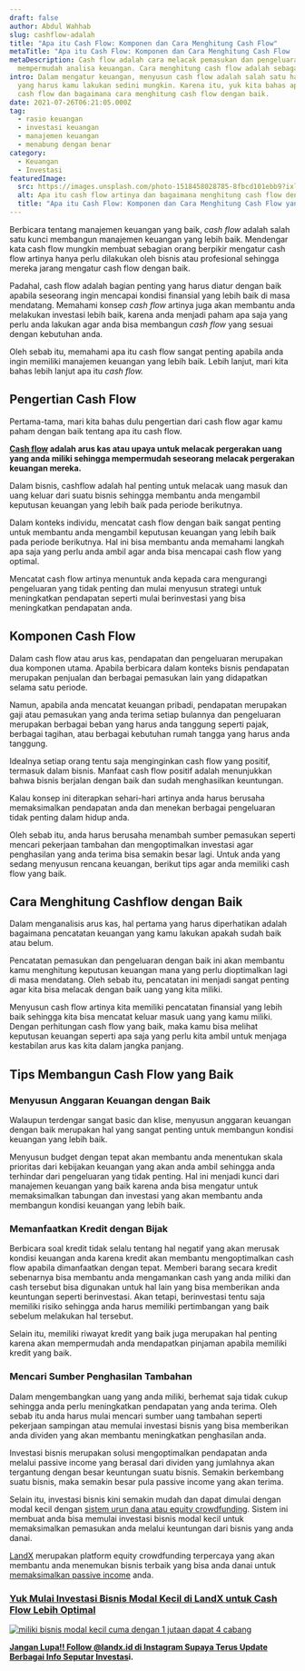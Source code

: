 ```yaml
---
draft: false
author: Abdul Wahhab
slug: cashflow-adalah
title: "Apa itu Cash Flow: Komponen dan Cara Menghitung Cash Flow"
metaTitle: "Apa itu Cash Flow: Komponen dan Cara Menghitung Cash Flow | LandX"
metaDescription: Cash flow adalah cara melacak pemasukan dan pengeluaran untuk
  mempermudah analisa keuangan. Cara menghitung cash flow adalah sebagai berikut
intro: Dalam mengatur keuangan, menyusun cash flow adalah salah satu hal penting
  yang harus kamu lakukan sedini mungkin. Karena itu, yuk kita bahas apa itu
  cash flow dan bagaimana cara menghitung cash flow dengan baik.
date: 2021-07-26T06:21:05.000Z
tag:
  - rasio keuangan
  - investasi keuangan
  - manajemen keuangan
  - menabung dengan benar
category:
  - Keuangan
  - Investasi
featuredImage:
  src: https://images.unsplash.com/photo-1518458028785-8fbcd101ebb9?ixlib=rb-1.2.1&ixid=MnwxMjA3fDB8MHxwaG90by1wYWdlfHx8fGVufDB8fHx8&auto=format&fit=crop&w=1470&q=80
  alt: Apa itu cash flow artinya dan bagaimana menghitung cash flow dengan baik
  title: "Apa itu Cash Flow: Komponen dan Cara Menghitung Cash Flow yang Optimal"
---
```

Berbicara tentang manajemen keuangan yang baik, *cash flow* adalah salah satu kunci membangun manajemen keuangan yang lebih baik. Mendengar kata cash flow mungkin membuat sebagian orang berpikir mengatur cash flow artinya hanya perlu dilakukan oleh bisnis atau profesional sehingga mereka jarang mengatur cash flow dengan baik.

Padahal, cash flow adalah bagian penting yang harus diatur dengan baik apabila seseorang ingin mencapai kondisi finansial yang lebih baik di masa mendatang. Memahami konsep *cash flow* artinya juga akan membantu anda melakukan investasi lebih baik, karena anda menjadi paham apa saja yang perlu anda lakukan agar anda bisa membangun *cash flow* yang sesuai dengan kebutuhan anda.

Oleh sebab itu, memahami apa itu cash flow sangat penting apabila anda ingin memiliki manajemen keuangan yang lebih baik. Lebih lanjut, mari kita bahas lebih lanjut apa itu *cash flow.*

## Pengertian Cash Flow

Pertama-tama, mari kita bahas dulu pengertian dari cash flow agar kamu paham dengan baik tentang apa itu cash flow. 

**[Cash flow](https://landx.id/) adalah arus kas atau upaya untuk melacak pergerakan uang yang anda miliki sehingga mempermudah seseorang melacak pergerakan keuangan mereka.**

Dalam bisnis, cashflow adalah hal penting untuk melacak uang masuk dan uang keluar dari suatu bisnis sehingga membantu anda mengambil keputusan keuangan yang lebih baik pada periode berikutnya.

Dalam konteks individu, mencatat cash flow dengan baik sangat penting untuk membantu anda mengambil keputusan keuangan yang lebih baik pada periode berikutnya. Hal ini bisa membantu anda memahami langkah apa saja yang perlu anda ambil agar anda bisa mencapai cash flow yang optimal.

Mencatat cash flow artinya menuntuk anda kepada cara mengurangi pengeluaran yang tidak penting dan mulai menyusun strategi untuk meningkatkan pendapatan seperti mulai berinvestasi yang bisa meningkatkan pendapatan anda.

## Komponen Cash Flow

Dalam cash flow atau arus kas, pendapatan dan pengeluaran merupakan dua komponen utama. Apabila berbicara dalam konteks bisnis pendapatan merupakan penjualan dan berbagai pemasukan lain yang didapatkan selama satu periode.

Namun, apabila anda mencatat keuangan pribadi, pendapatan merupakan gaji atau pemasukan yang anda terima setiap bulannya dan pengeluaran merupakan berbagai beban yang harus anda tanggung seperti pajak, berbagai tagihan, atau berbagai kebutuhan rumah tangga yang harus anda tanggung.

Idealnya setiap orang tentu saja menginginkan cash flow yang positif, termasuk dalam bisnis. Manfaat cash flow positif adalah menunjukkan bahwa bisnis berjalan dengan baik dan sudah menghasilkan keuntungan.

Kalau konsep ini diterapkan sehari-hari artinya anda harus berusaha memaksimalkan pendapatan anda dan menekan berbagai pengeluaran tidak penting dalam hidup anda.

Oleh sebab itu, anda harus berusaha menambah sumber pemasukan seperti mencari pekerjaan tambahan dan mengoptimalkan investasi agar penghasilan yang anda terima bisa semakin besar lagi. Untuk anda yang sedang menyusun rencana keuangan, berikut tips agar anda memiliki cash flow yang baik.

## Cara Menghitung Cashflow dengan Baik

Dalam menganalisis arus kas, hal pertama yang harus diperhatikan adalah bagaimana pencatatan keuangan yang kamu lakukan apakah sudah baik atau belum. 

Pencatatan pemasukan dan pengeluaran dengan baik ini akan membantu kamu menghitung keputusan keuangan mana yang perlu dioptimalkan lagi di masa mendatang. Oleh sebab itu, pencatatan ini menjadi sangat penting agar kita bisa melacak dengan baik uang yang kita miliki. 

Menyusun cash flow artinya kita memiliki pencatatan finansial yang lebih baik sehingga kita bisa mencatat keluar masuk uang yang kamu miliki. Dengan perhitungan cash flow yang baik, maka kamu bisa melihat keputusan keuangan seperti apa saja yang perlu kita ambil untuk menjaga kestabilan arus kas kita dalam jangka panjang.

## Tips Membangun Cash Flow yang Baik

### Menyusun Anggaran Keuangan dengan Baik

Walaupun terdengar sangat basic dan klise, menyusun anggaran keuangan dengan baik merupakan hal yang sangat penting untuk membangun kondisi keuangan yang lebih baik.

Menyusun budget dengan tepat akan membantu anda menentukan skala prioritas dari kebijakan keuangan yang akan anda ambil sehingga anda terhindar dari pengeluaran yang tidak penting. Hal ini menjadi kunci dari manajemen keuangan yang baik karena anda bisa mengatur untuk memaksimalkan tabungan dan investasi yang akan membantu anda membangun kondisi keuangan yang lebih baik.

### Memanfaatkan Kredit dengan Bijak

Berbicara soal kredit tidak selalu tentang hal negatif yang akan merusak kondisi keuangan anda karena kredit akan membantu mengoptimalkan cash flow apabila dimanfaatkan dengan tepat. Memberi barang secara kredit sebenarnya bisa membantu anda mengamankan cash yang anda miliki dan cash tersebut bisa digunakan untuk hal lain yang bisa memberikan anda keuntungan seperti berinvestasi. Akan tetapi, berinvestasi tentu saja memiliki risiko sehingga anda harus memiliki pertimbangan yang baik sebelum melakukan hal tersebut.

Selain itu, memiliki riwayat kredit yang baik juga merupakan hal penting karena akan mempermudah anda mendapatkan pinjaman apabila memiliki kredit yang baik.

### Mencari Sumber Penghasilan Tambahan

Dalam mengembangkan uang yang anda miliki, berhemat saja tidak cukup sehingga anda perlu meningkatkan pendapatan yang anda terima. Oleh sebab itu anda harus mulai mencari sumber uang tambahan seperti pekerjaan sampingan atau memulai investasi bisnis yang bisa memberikan anda dividen yang akan membantu meningkatkan penghasilan anda.

Investasi bisnis merupakan solusi mengoptimalkan pendapatan anda melalui passive income yang berasal dari dividen yang jumlahnya akan tergantung dengan besar keuntungan suatu bisnis. Semakin berkembang suatu bisnis, maka semakin besar pula passive income yang akan terima.

Selain itu, investasi bisnis kini semakin mudah dan dapat dimulai dengan modal kecil dengan [sistem urun dana atau equity crowdfunding](https://landx.id/). Sistem ini membuat anda bisa memulai investasi bisnis modal kecil untuk memaksimalkan pemasukan anda melalui keuntungan dari bisnis yang anda danai.

[LandX](https://landx.id/) merupakan platform equity crowdfunding terpercaya yang akan membantu anda menemukan bisnis terbaik yang bisa anda danai untuk [memaksimalkan passive income](https://landx.id/) anda.

### **[Yuk Mulai Investasi Bisnis Modal Kecil di LandX untuk Cash Flow Lebih Optimal](https://landx.id/?utm_source=Blog&utm_medium=organic+keyword&utm_campaign=blog&utm_id=Blog)**

[![miliki bisnis modal kecil cuma dengan 1 jutaan dapat 4 cabang ](https://accountgram-production.sfo2.cdn.digitaloceanspaces.com/landx_ghost/2021/11/jadi-owner-bisnis-hanya-1-jutaan-dengan-cuan-yang-sangat-menjanjikan.png)](https://landx.id/?utm_source=Blog&utm_medium=organic+keyword&utm_campaign=blog&utm_id=Blog)

**[Jangan Lupa!! Follow @landx.id di Instagram Supaya Terus Update Berbagai Info Seputar Investas](https://instagram.com/landx.id?utm_medium=copy_link)i.**

